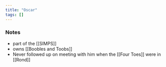 ```yaml
---
title: "Oscar"
tags: []
---
```


### Notes
- part of the [[SIMPS]]
- owns [[Boobles and Toobs]]
- Never followed up on meeting with him when the [[Four Toes]] were in [[Rond]]
